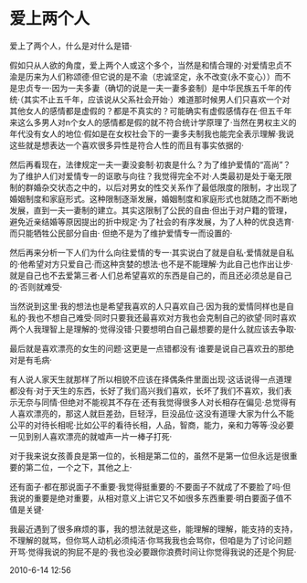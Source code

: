 # 爱上两个人


爱上了两个人，什么是对什么是错·

假如只从人欲的角度，爱上两个人或这个多个，当然是和情合理的·对爱情忠贞不渝是历来为人们称颂德·但它说的是不渝（忠诚坚定，永不改变(永不变心））而不是忠贞专一·因为一夫多妻（确切的说是一夫一妻多妾制）是中华民族五千年的传统·（其实不止五千年，应该说从父系社会开始·）难道那时候男人们只喜欢一个对其他女人的感情都是虚假的？都是不真实的？可能确实有虚假感情存在·但五千年来这么多男人对n个女人的感情都是假的就不符合统计学原理了·当然在男权主义的年代没有女人的地位·假如是在女权社会下的一妻多夫制我也能完全表示理解·我说这些就是想表达一个喜欢很多异性是符合人性的而且有事实依据的·

然后再看现在，法律规定一夫一妻没妾制·初衷是什么？为了维护爱情的“高尚”？为了维护人们对爱情专一的讴歌与向往？我觉得完全不对·人类最初是处于毫无限制的群婚杂交状态之中的，以后对男女的性交关系作了最低限度的限制，才出现了婚姻制度和家庭形式。这种限制逐渐发展，婚姻制度和家庭形式也就随之而不断地发展，直到一夫一妻制的建立。其实这限制了公民的自由·但出于对户籍的管理，避免近亲结婚等原因提出的折中规定·为了社会的有序发展，为了人种的优良选育·而只能牺牲公民部分自由· 但绝不是为了维护爱情专一而设置的·

然后再来分析一下人们为什么向往爱情的专一·其实说白了就是自私·爱情就是自私的·他希望对方只爱自己·而这种贪婪的想法·也不是不能理解·为此自己也作出让步·就是自己也不去爱第三者·人们总希望喜欢的东西是自己的，而且还必须总是自己的·否则就难受·

当然说到这里·我的想法也是希望我喜欢的人只喜欢自己·因为我的爱情同样也是自私的·我也不想自己难受·同时只要我还最喜欢对方我也会克制自己的欲望·同时喜欢两个人我理智上是理解的·觉得没错·只要想明白自己最想要的是什么就应该去争取·

最后就是喜欢漂亮的女生的问题·这更是一点错都没有·谁要是说自己喜欢丑的那绝对是有毛病·

有人说人家天生就那样了所以相貌不应该在择偶条件里面出现·这话说得一点道理都没有·对于天生的东西，长好了我们高兴我们喜欢，长坏了我们不喜欢，我们表示无奈与同情·但绝对不能视其不存在·还有我觉得很多人对长相存在偏见·总觉得有人喜欢漂亮的，那这人就巨差劲，巨轻浮，巨没品位·这没有道理·大家为什么不能公平的对待长相呢·比如公平的看待长相，人品，智商，能力，亲和力等等·没必要一见到别人喜欢漂亮的就嘘声一片一棒子打死·

对于我来说女孩善良是第一位的，长相是第二位的，虽然不是第一位但永远是很重要的第二位，一个之下，其他之上·

还有面子·都在那说面子不重要·我觉得挺重要的·不要面子不就成了不要脸了吗·但我说的重要是绝对重要，从相对意义上讲它又不如很多东西重要·明白要面子值不值是关键·

我最近遇到了很多麻烦的事，我的想法就是这些，能理解的理解，能支持的支持，不理解的就骂，但你骂人动机必须纯洁·你骂我我也会骂你，但咱是为了讨论问题开骂·觉得我说的狗屁不是的·我也没必要跟你浪费时间让你觉得我说的还是个狗屁·

2010-6-14 12:56
